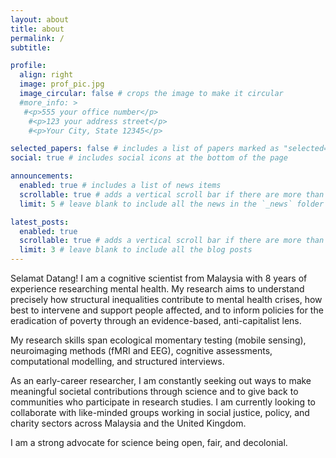 ```yaml
---
layout: about
title: about
permalink: /
subtitle: 

profile:
  align: right
  image: prof_pic.jpg
  image_circular: false # crops the image to make it circular
  #more_info: >
   #<p>555 your office number</p>
    #<p>123 your address street</p>
    #<p>Your City, State 12345</p>

selected_papers: false # includes a list of papers marked as "selected={true}"
social: true # includes social icons at the bottom of the page

announcements:
  enabled: true # includes a list of news items
  scrollable: true # adds a vertical scroll bar if there are more than 3 news items
  limit: 5 # leave blank to include all the news in the `_news` folder

latest_posts:
  enabled: true
  scrollable: true # adds a vertical scroll bar if there are more than 3 new posts items
  limit: 3 # leave blank to include all the blog posts
---
```

Selamat Datang! I am a cognitive scientist from Malaysia with 8 years of experience researching mental health. My research aims to understand precisely how structural inequalities contribute to mental health crises, how best to intervene and support people affected, and to inform policies for the eradication of poverty through an evidence-based, anti-capitalist lens.

My research skills span ecological momentary testing (mobile sensing), neuroimaging methods (fMRI and EEG), cognitive assessments, computational modelling, and structured interviews.

As an early-career researcher, I am constantly seeking out ways to make meaningful societal contributions through science and to give back to communities who participate in research studies. I am currently looking to collaborate with like-minded groups working in social justice, policy, and charity sectors across Malaysia and the United Kingdom.

I am a strong advocate for science being open, fair, and decolonial.

